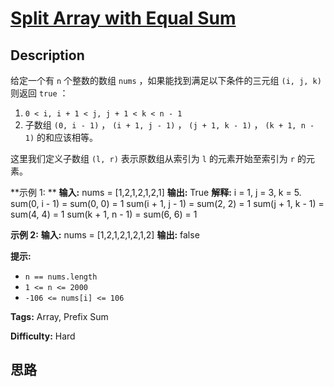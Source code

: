 # [Split Array with Equal Sum][title]

## Description

给定一个有 `n` 个整数的数组 `nums` ，如果能找到满足以下条件的三元组  `(i, j, k)`  则返回 `true` ：

  1. `0 < i, i + 1 < j, j + 1 < k < n - 1`
  2. 子数组 `(0, i - 1)` ， `(i + 1, j - 1)` ， `(j + 1, k - 1)` ， `(k + 1, n - 1)` 的和应该相等。

这里我们定义子数组 `(l, r)` 表示原数组从索引为 `l` 的元素开始至索引为 `r` 的元素。



**示例 1:  **
            **输入:** nums = [1,2,1,2,1,2,1]    **输出:** True    **解释:**    i = 1, j = 3, k = 5.     sum(0, i - 1) = sum(0, 0) = 1    sum(i + 1, j - 1) = sum(2, 2) = 1    sum(j + 1, k - 1) = sum(4, 4) = 1    sum(k + 1, n - 1) = sum(6, 6) = 1    

**示例 2:**
            **输入:** nums = [1,2,1,2,1,2,1,2]    **输出:** false    



**提示:**

  * `n == nums.length`
  * `1 <= n <= 2000`
  * `-106 <= nums[i] <= 106`


**Tags:** Array, Prefix Sum

**Difficulty:** Hard

## 思路

[title]: https://leetcode-cn.com/problems/split-array-with-equal-sum
